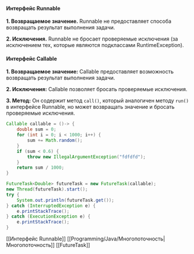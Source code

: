 #### Интерфейс Runnable

**1. Возвращаемое значение.** Runnable не предоставляет способа возвращать результат выполнения задачи.

**2. Исключения.** Runnable не бросает проверяемые исключения (за исключением тех, которые являются подклассами RuntimeException).

#### Интерфейс Callable

**1. Возвращаемое значение:** Callable предоставляет возможность возвращать результат выполнения задачи.

**2. Исключения:** Callable позволяет бросать проверяемые исключения.

**3. Метод:** Он содержит метод `call()`, который аналогичен методу `run()` в интерфейсе Runnable, но может возвращать значение и бросать проверяемые исключения.

```java
Callable callable = ()-> {
	double sum = 0;
	for (int i = 0; i < 1000; i++) {
		sum += Math.random();
	}
	if (sum < 0.6) {
		throw new IllegalArgumentException("fdfdfd");
	}
	return sum / 1000;
}

FutureTask<Double> futureTask = new FutureTask(callable);
new Thread(futureTask).start();
try {
	System.out.println(futureTask.get());
} catch (InterruptedException e) {
	e.printStackTrace();
} catch (ExecutionException e) {
	e.printStackTrace();
}
```

[[Интерфейс Runnable]] [[Programming/Java/Многопоточность|Многопоточность]] [[FutureTask]]